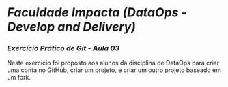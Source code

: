 # ***Faculdade Impacta (DataOps - Develop and Delivery)***
### ***Exercício Prático de Git - Aula 03***

Neste exercício foi proposto aos alunos da disciplina de DataOps para criar uma conta no GitHub, criar um projeto, e criar um outro projeto baseado em um fork.